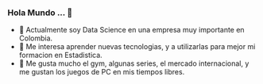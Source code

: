 ### Hola Mundo ... 👋

- 🔭 Actualmente soy Data Science en una empresa muy importante en Colombia.
- 🌱 Me interesa aprender nuevas tecnologias, y a utilizarlas para mejor mi formacion en Estadistica.
- 🤔 Me gusta mucho el gym, algunas series, el mercado internacional, y me gustan los juegos de PC en mis tiempos libres.
